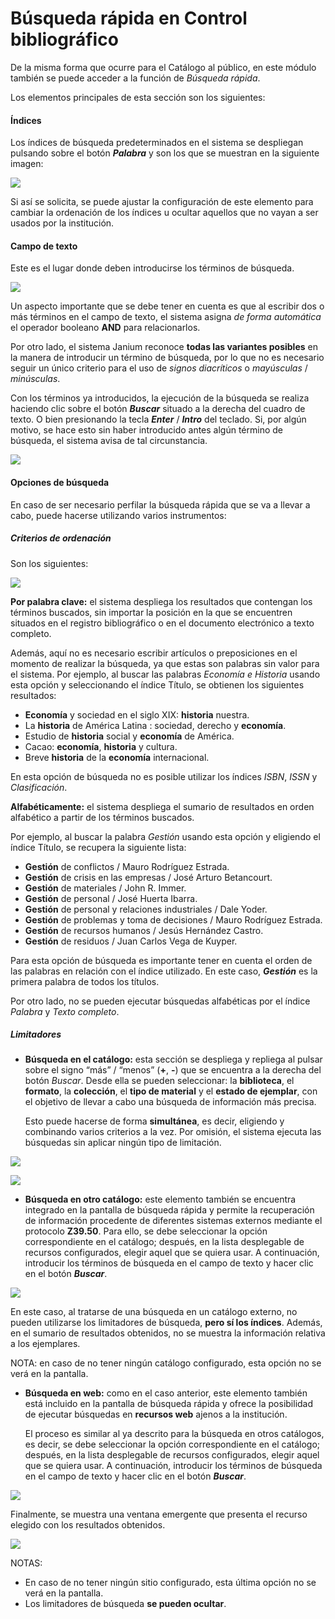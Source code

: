# Búsqueda rápida en Control bibliográfico

De la misma forma que ocurre para el Catálogo al público, en este módulo también se puede acceder a la función de *Búsqueda rápida*.

Los elementos principales de esta sección son los siguientes:

#### Índices

Los índices de búsqueda predeterminados en el sistema se despliegan pulsando sobre el botón ***Palabra*** y son los que se muestran en la siguiente imagen:

![](Indices.png)

Si así se solicita, se puede ajustar la configuración de este elemento para cambiar la ordenación de los índices u ocultar aquellos que no vayan a ser usados por la institución.

#### Campo de texto

Este es el lugar donde deben introducirse los términos de búsqueda.

![](Campo_texto.png)

Un aspecto importante que se debe tener en cuenta es que al escribir dos o más términos en el campo de texto, el sistema asigna *de forma automática* el operador booleano **AND** para relacionarlos.

Por otro lado, el sistema Janium reconoce **todas las variantes posibles** en la manera de introducir un término de búsqueda, por lo que no es necesario seguir un único criterio para el uso de *signos diacríticos* o *mayúsculas* / *minúsculas*.

Con los términos ya introducidos, la ejecución de la búsqueda se realiza haciendo clic sobre el botón ***Buscar*** situado a la derecha del cuadro de texto. O bien presionando la tecla ***Enter*** / ***Intro*** del teclado. Si, por algún motivo, se hace esto sin haber introducido antes algún término de búsqueda, el sistema avisa de tal circunstancia.

![](Aviso_no_termns.png)

#### Opciones de búsqueda

En caso de ser necesario perfilar la búsqueda rápida que se va a llevar a cabo, puede hacerse utilizando varios instrumentos:

##### Criterios de ordenación

Son los siguientes:

![](Opciones_busqueda.png)

**Por palabra clave:** el sistema despliega los resultados que contengan los términos buscados, sin importar la posición en la que se encuentren situados en el registro bibliográfico o en el documento electrónico a texto completo.

Además, aquí no es necesario escribir artículos o preposiciones en el momento de realizar la búsqueda, ya que estas son palabras sin valor para el sistema. Por ejemplo, al buscar las palabras *Economía e Historia* usando esta opción y seleccionando el índice Título, se obtienen los siguientes resultados:

- **Economía** y sociedad en el siglo XIX: **historia** nuestra.
- La **historia** de América Latina : sociedad, derecho y **economía**.
- Estudio de **historia** social y **economía** de América.
- Cacao: **economía**, **historia** y cultura.
- Breve **historia** de la **economía** internacional.

En esta opción de búsqueda no es posible utilizar los índices *ISBN*, *ISSN* y *Clasificación*.

**Alfabéticamente:** el sistema despliega el sumario de resultados en orden alfabético a partir de los términos buscados.

Por ejemplo, al buscar la palabra *Gestión* usando esta opción y eligiendo el índice Título, se recupera la siguiente lista:

- **Gestión** de conflictos / Mauro Rodríguez Estrada.
- **Gestión** de crisis en las empresas / José Arturo Betancourt.
- **Gestión** de materiales / John R. Immer.
- **Gestión** de personal / José Huerta Ibarra.
- **Gestión** de personal y relaciones industriales / Dale Yoder.
- **Gestión** de problemas y toma de decisiones / Mauro Rodríguez Estrada.
- **Gestión** de recursos humanos / Jesús Hernández Castro.
- **Gestión** de residuos / Juan Carlos Vega de Kuyper.

Para esta opción de búsqueda es importante tener en cuenta el orden de las palabras en relación con el índice utilizado. En este caso, ***Gestión*** es la primera palabra de todos los títulos.

Por otro lado, no se pueden ejecutar búsquedas alfabéticas por el índice *Palabra* y *Texto completo*.

##### Limitadores

- **Búsqueda en el catálogo:** esta sección se despliega y repliega al pulsar sobre el signo “más” / “menos” (**+**, **-**) que se encuentra a la derecha del botón *Buscar*. Desde ella se pueden seleccionar: la **biblioteca**, el **formato**, la **colección**, el **tipo de material** y el **estado de ejemplar**, con el objetivo de llevar a cabo una búsqueda de información más precisa.

    Esto puede hacerse de forma **simultánea**, es decir, eligiendo y combinando varios criterios a la vez. Por omisión, el sistema ejecuta las búsquedas sin aplicar ningún tipo de limitación.

![](LimitadoresBR.png)

![](LimitadoresBR2.png)

- **Búsqueda en otro catálogo:** este elemento también se encuentra integrado en la pantalla de búsqueda rápida y permite la recuperación de información procedente de diferentes sistemas externos mediante el protocolo **Z39.50**. Para ello, se debe seleccionar la opción correspondiente en el catálogo; después, en la lista desplegable de recursos configurados, elegir aquel que se quiera usar. A continuación, introducir los términos de búsqueda en el campo de texto y hacer clic en el botón ***Buscar***.

![](BusquedaZ3950.png)

En este caso, al tratarse de una búsqueda en un catálogo externo, no pueden utilizarse los limitadores de búsqueda, **pero sí los índices**. Además, en el sumario de resultados obtenidos, no se muestra la información relativa a los ejemplares.

NOTA: en caso de no tener ningún catálogo configurado, esta opción no se verá en la pantalla.

- **Búsqueda en web:** como en el caso anterior, este elemento también está incluido en la pantalla de búsqueda rápida y ofrece la posibilidad de ejecutar búsquedas en **recursos web** ajenos a la institución.

    El proceso es similar al ya descrito para la búsqueda en otros catálogos, es decir, se debe seleccionar la opción correspondiente en el catálogo; después, en la lista desplegable de recursos configurados, elegir aquel que se quiera usar. A continuación, introducir los términos de búsqueda en el campo de texto y hacer clic en el botón ***Buscar***.

![](Busqueda_web2.png)

Finalmente, se muestra una ventana emergente que presenta el recurso elegido con los resultados obtenidos.

![](Busqueda_web4.png)

NOTAS:

+ En caso de no tener ningún sitio configurado, esta última opción no se verá en la pantalla.
+ Los limitadores de búsqueda **se pueden ocultar**.

